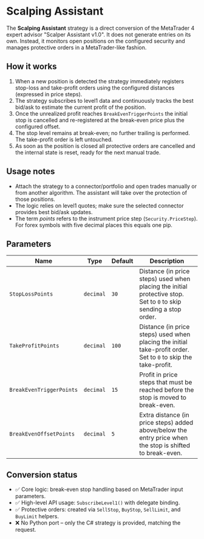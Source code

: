 # Scalping Assistant

The **Scalping Assistant** strategy is a direct conversion of the MetaTrader 4 expert advisor "Scalper Assistant v1.0". It does not generate entries on its own. Instead, it monitors open positions on the configured security and manages protective orders in a MetaTrader-like fashion.

## How it works

1. When a new position is detected the strategy immediately registers stop-loss and take-profit orders using the configured distances (expressed in price steps).
2. The strategy subscribes to level1 data and continuously tracks the best bid/ask to estimate the current profit of the position.
3. Once the unrealized profit reaches `BreakEvenTriggerPoints` the initial stop is cancelled and re-registered at the break-even price plus the configured offset.
4. The stop level remains at break-even; no further trailing is performed. The take-profit order is left untouched.
5. As soon as the position is closed all protective orders are cancelled and the internal state is reset, ready for the next manual trade.

## Usage notes

- Attach the strategy to a connector/portfolio and open trades manually or from another algorithm. The assistant will take over the protection of those positions.
- The logic relies on level1 quotes; make sure the selected connector provides best bid/ask updates.
- The term *points* refers to the instrument price step (`Security.PriceStep`). For forex symbols with five decimal places this equals one pip.

## Parameters

| Name | Type | Default | Description |
| --- | --- | --- | --- |
| `StopLossPoints` | `decimal` | `30` | Distance (in price steps) used when placing the initial protective stop. Set to `0` to skip sending a stop order. |
| `TakeProfitPoints` | `decimal` | `100` | Distance (in price steps) used when placing the initial take-profit order. Set to `0` to skip the take-profit. |
| `BreakEvenTriggerPoints` | `decimal` | `15` | Profit in price steps that must be reached before the stop is moved to break-even. |
| `BreakEvenOffsetPoints` | `decimal` | `5` | Extra distance (in price steps) added above/below the entry price when the stop is shifted to break-even. |

## Conversion status

- ✅ Core logic: break-even stop handling based on MetaTrader input parameters.
- ✅ High-level API usage: `SubscribeLevel1()` with delegate binding.
- ✅ Protective orders: created via `SellStop`, `BuyStop`, `SellLimit`, and `BuyLimit` helpers.
- ❌ No Python port – only the C# strategy is provided, matching the request.
